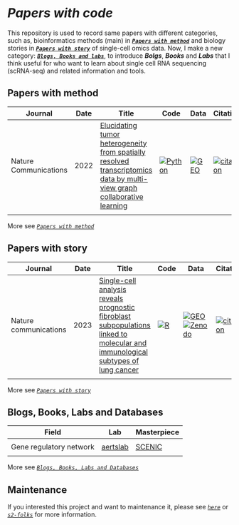 # *Papers with code*
This repository is used to record same papers with different categories, such as, bioinformatics methods (main) in [***`Papers with method`***](https://mengxu98.github.io/papers-with-code/posts/papers-with-method/index.html) and biology stories in [***`Papers with story`***](https://mengxu98.github.io/papers-with-code/posts/papers-with-story/index.html) of single-cell omics data.
Now, I make a new category: [***`Blogs, Books and labs`***](posts/blogsbookslabs/index.html), to introduce ***Bolgs***, ***Books*** and ***Labs*** that I think useful for who want to learn about single cell RNA sequencing (scRNA-seq) and related information and tools.

## Papers with method
| Journal | Date | Title | Code | Data | Citation |
| -- | -- | -- | -- | -- | -- |
| Nature Communications | 2022 | [Elucidating tumor heterogeneity from spatially resolved transcriptomics data by multi-view graph collaborative learning](https://doi.org/10.1038/s41467-022-33619-9) | [![Python](https://img.shields.io/badge/-Python-3572a5)](https://github.com/cmzuo11/stMVC) | [![GEO](https://img.shields.io/badge/-GEO-336699)](https://www.ncbi.nlm.nih.gov/geo/query/acc.cgi?acc=GSE176078) | [![citation](https://img.shields.io/badge/dynamic/json?label=citation&query=citationCount&url=https%3A%2F%2Fapi.semanticscholar.org%2Fgraph%2Fv1%2Fpaper%2F09690abc5440dec515c14256dccf7fe45acee988%3Ffields%3DcitationCount)](https://www.semanticscholar.org/paper/09690abc5440dec515c14256dccf7fe45acee988) |
|||||||

More see [*`Papers with method`*](https://mengxu98.github.io/papers-with-code/posts/papers-with-method/index.html)

## Papers with story
| Journal | Date | Title | Code | Data | Citation |
| -- | -- | -- | -- | -- | -- |
| Nature communications | 2023 | [Single-cell analysis reveals prognostic fibroblast subpopulations linked to molecular and immunological subtypes of lung cancer](https://doi.org/10.1038/s41467-023-35832-6) | [![R](https://img.shields.io/badge/-R-198ce7)](https://github.com/cjh-lab/NCOMMS_NSCLC_scFibs) | [![GEO](https://img.shields.io/badge/-GEO-336699)](https://www.ncbi.nlm.nih.gov/geo/query/acc.cgi?acc=GSE153935) [![Zenodo](https://img.shields.io/badge/-Zenodo-024dad)](https://zenodo.org/record/7400873#.ZCZBDl5LgQ8) | [![citation](https://img.shields.io/badge/dynamic/json?label=citation&query=citationCount&url=https%3A%2F%2Fapi.semanticscholar.org%2Fgraph%2Fv1%2Fpaper%2Fa5b158dbafff3ade8a9779c134441e5f3db18e2d%3Ffields%3DcitationCount)](https://www.semanticscholar.org/paper/Single-cell-analysis-reveals-prognostic-fibroblast-Hanley-Waise/a5b158dbafff3ade8a9779c134441e5f3db18e2d) |
|||||||

More see [*`Papers with story`*](https://mengxu98.github.io/papers-with-code/posts/papers-with-story/index.html)

## Blogs, Books, Labs and Databases
| Field | Lab | Masterpiece |
| -- | -- | -- |
||||
| Gene regulatory network | [aertslab](https://github.com/zpliulab) | [SCENIC](https://github.com/aertslab/SCENIC) |
||||

More see [*`Blogs, Books, Labs and Databases`*](posts/blogsbookslabs/index.html)

## Maintenance
If you interested this project and want to maintenance it, please see [*`here`*](https://mengxu98.github.io/papers-with-code/posts/description/index.html) or [*`s2-folks`*](https://github.com/allenai/s2-folks/tree/add-CI-action) for more information.
